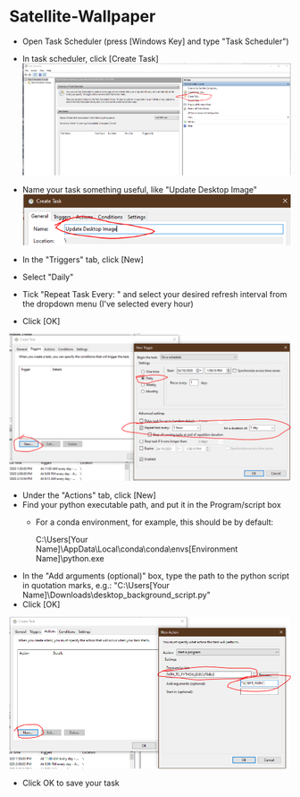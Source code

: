 # Satellite-Wallpaper

* Open Task Scheduler (press [Windows Key] and type "Task Scheduler")

* In task scheduler, click [Create Task]
![Task Scheduler First Page](https://github.com/williamsnell/Satellite-Wallpaper/blob/main/readme_images/snip_1.PNG)

* Name your task something useful, like "Update Desktop Image"
![Task Name](https://github.com/williamsnell/Satellite-Wallpaper/blob/main/readme_images/snip_2.PNG)

* In the "Triggers" tab, click [New]
* Select "Daily"
* Tick "Repeat Task Every: " and select your desired refresh interval from the dropdown menu (I've selected every hour) 
* Click [OK]

![Task Triggers](https://github.com/williamsnell/Satellite-Wallpaper/blob/main/readme_images/snip_3.PNG)

* Under the "Actions" tab, click [New]
* Find your python executable path, and put it in the Program/script box
  * For a conda environment, for example, this should be by default: 
  
    C:\Users\[Your Name]\AppData\Local\conda\conda\envs\[Environment Name]\python.exe
* In the "Add arguments (optional)" box, type the path to the python script in quotation marks, e.g.:
    "C:\Users\[Your Name]\Downloads\desktop_background_script.py"
* Click [OK]

![Task Actions](https://github.com/williamsnell/Satellite-Wallpaper/blob/main/readme_images/snip_4.PNG)

* Click OK to save your task
